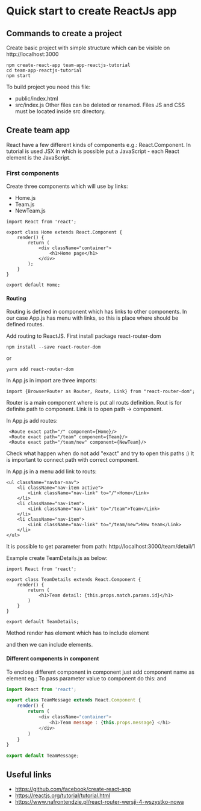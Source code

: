 # Quick start to create ReactJs app

## Commands to create a project

Create basic project with simple structure which can be visible on http://localhost:3000
```angular2html
npm create-react-app team-app-reactjs-tutorial
cd team-app-reactjs-tutorial
npm start
```

To build project you need this file:
- public/index.html
- src/index.js
Other files can be deleted or renamed. Files JS and CSS must be located inside src directory.

## Create team app
React have a few different kinds of components e.g.: React.Component.
In tutorial is used JSX in which is possible put a JavaScript - each React element is the JavaScript.

### First components
Create three components which will use by links:
- Home.js
- Team.js
- NewTeam.js 

```angular2html
import React from 'react';

export class Home extends React.Component {
    render() {
        return (
            <div className="container">
                <h1>Home page</h1>
            </div>
        );
    }
}

export default Home;
```
#### Routing
Routing is defined in component which has links to other components. In our case App.js has menu with links, so this is 
place where should be defined routes. 

Add routing to ReactJS. First install package react-router-dom
```angular2html
npm install --save react-router-dom
```
or 
```angular2html
yarn add react-router-dom
```

In App.js in import are three imports:
```angular2html
import {BrowserRouter as Router, Route, Link} from "react-router-dom";
```
Router is a main component where is put all routs definition. 
Rout is for definite path to component. 
Link is to open path -> component. 

In App.js add routes:
```angular2html
 <Route exact path="/" component={Home}/>
 <Route exact path="/team" component={Team}/>
 <Route exact path="/team/new" component={NewTeam}/>
``` 
Check what happen when do not add "exact" and try to open this paths :) It is important to connect path with correct component. 

In App.js in a menu add link to routs:
```angular2html
<ul className="navbar-nav">
    <li className="nav-item active">
        <Link className="nav-link" to="/">Home</Link>
    </li>
    <li className="nav-item">
        <Link className="nav-link" to="/team">Team</Link>
    </li>
    <li className="nav-item">
        <Link className="nav-link" to="/team/new">New team</Link>
    </li>
</ul>
```

It is possible to get parameter from path: http://localhost:3000/team/detail/1

Example create TeamDetails.js as below:
```angular2html
import React from 'react';

export class TeamDetails extends React.Component {
    render() {
        return (
            <h1>Team detail: {this.props.match.params.id}</h1>
        )
    }
}

export default TeamDetails;
```

Method render has <Router> element which has to include element <div> and then we can include <Route> elements. 

#### Different components in component

To enclose different component in component just add component name as element eg.: <TeamMessage/>
To pass parameter value to component do this: <TeamMessage message='Hi' />
and 
```javascript 1.8
import React from 'react';

export class TeamMessage extends React.Component {
    render() {
        return (
            <div className="container">
                <h1>Team message : {this.props.message} </h1>
            </div>
        )
    }
}

export default TeamMessage;
```


 
## Useful links
- https://github.com/facebook/create-react-app 
- https://reactjs.org/tutorial/tutorial.html
- https://www.nafrontendzie.pl/react-router-wersji-4-wszystko-nowa

